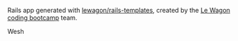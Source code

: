 Rails app generated with [lewagon/rails-templates](https://github.com/lewagon/rails-templates), created by the [Le Wagon coding bootcamp](https://www.lewagon.com) team.

Wesh

